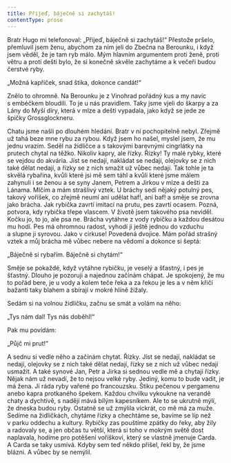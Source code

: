 ```yaml
---
title: Přijeď, báječně si zachytáš!
contentType: prose
---
```


Bratr Hugo mi telefonoval: „Přijeď, báječně si zachytáš!“ Přestože pršelo, přemluvil jsem ženu, abychom za ním jeli do Zbečna na Berounku, i když jsem věděl, že je tam ryb málo. Mým hlavním argumentem proti ženě, proti větru a proti dešti bylo, že si konečně skvěle zachytáme a k večeři budou čerstvé ryby.

„Možná kapříček, snad štika, dokonce candát!“

Znělo to ohromně. Na Berounku je z Vinohrad pořádný kus a my navíc s embéčkem bloudili. To je u nás pravidlem. Taky jsme vjeli do škarpy a za Lány do Myší díry, která v mlze a dešti vypadala, jako když se jede ze špičky Grossglockneru.

Chatu jsme našli po dlouhém hledání. Bratr v ní pochopitelně nebyl. Zřejmě už tahá beze mne rybu za rybou. Když jsem ho našel, myslel jsem, že mu jednu vrazím. Seděl na židličce a s takovými barevnými cingrlátky na prutech chytal na těžko. Nikoliv kapry, ale řízky. Řízky! Ty malé rybky, které se vejdou do akvária. Jíst se nedají, nakládat se nedají, olejovky se z nich také dělat nedají, a řízky se z nich smažit už vůbec nedají. Tak tohle je ta skvělá rybařina, kvůli které jsi mě sem táhl a kvůli které jsme málem zahynuli i se ženou a se syny Janem, Petrem a Jirkou v mlze a dešti za Lánama. Mlčím a mám strašlivý vztek. U bráchy sedí nějaký potulný pes, takový voříšek, co zřejmě neumí ani udělat haf!, ani baf! a směje se zrovna jako brácha. Jak rybička zavrtí imitací na prutu, pes zavrtí ocasem. Pozná, potvora, kdy rybička třepe vlascem. V životě jsem takového psa neviděl. Kočku jo, to jo, ale psa ne. Brácha vytáhne z vody rybičku a každou desátou mu hodí. Pes má ohromnou radost, vyhodí ji ještě jednou do vzduchu a slupne ji syrovou. Jako v cirkuse! Povedená dvojice. Mám pořád strašný vztek a můj brácha mě vůbec nebere na vědomí a dokonce si šeptá:

„Báječně si rybařím. Báječně si chytám!“

Směje se pokaždé, když vytáhne rybičku, je veselý a šťastný, i pes je šťastný. Dlouho je pozoruji a najednou začínám chápat. Je spokojený, že mu to pořád bere, je u vody a kolem teče řeka a za řekou je les a v něm křičí bažanti taky blahem a sbírají v mokré hlíně žížaly.

Sedám si na volnou židličku, začnu se smát a volám na něho:

„Tys nám dal! Tys nás doběhl!“

Pak mu povídám:

„Půjč mi prut!“

A sednu si vedle něho a začínám chytat. Řízky. Jíst se nedají, nakládat se nedají, olejovky se z nich také dělat nedají, řízky se z nich už vůbec nedají usmažit. A také synové Jan, Petr a Jirka si sednou vedle mě a chytají řízky. Nějak nám už nevadí, že to nejsou velké ryby. Jediný, komu to bude vadit, je má žena. Jí ráda ryby vařené po francouzsku. Štiku pečenou v pergamenu anebo kapra protkaného špekem. Každou chvilku vykoukne na verandě chaty a dychtivě, s nadějí mává bílým kapesníkem. Ale to se ukrutně mýlí, že dneska budou ryby. Ostatně se už zmýlila víckrát, co mě má za muže. Sedíme na židličkách, chytáme řízky a chechtáme se, bavíme se líp než v parku oddechu a kultury. Rybičky zas pouštíme zpátky do řeky, aby žily a radovaly se, a jen občas tu větší, která si toho v mokrým světě dost naplavala, hodíme pro potěšení voříškovi, který se vlastně jmenuje Carda. A Carda se taky usmívá. Kdyby sem teď někdo přišel, řekl by, že jsme blázni. A vůbec by se nemýlil.
